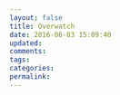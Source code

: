 ```yaml
---
layout: false
title: Overwatch
date: 2016-06-03 15:09:40
updated:
comments:
tags:
categories:
permalink:
---
```

